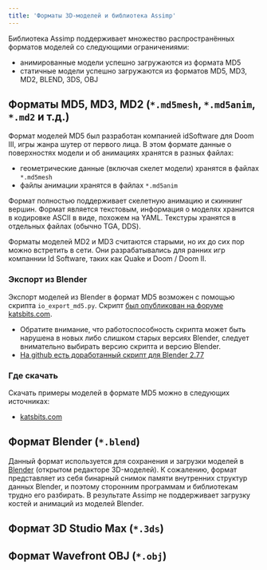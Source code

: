 ```yaml
---
title: 'Форматы 3D-моделей и библиотека Assimp'
---
```


Библиотека Assimp поддерживает множество распространённых форматов моделей со следующими ограничениями:

- анимированные модели успешно загружаются из формата MD5
- статичные модели успешно загружаются из форматов MD5, MD3, MD2, BLEND, 3DS, OBJ

## Форматы MD5, MD3, MD2 (`*.md5mesh`, `*.md5anim`, `*.md2` и т.д.)

Формат моделей MD5 был разработан компанией idSoftware для Doom III, игры жанра шутер от первого лица. В этом формате данные о поверхностях модели и об анимациях хранятся в разных файлах:

- геометрические данные (включая скелет модели) хранятся в файлах `*.md5mesh`
- файлы анимации хранятся в файлах `*.md5anim`

Формат полностью поддерживает скелетную анимацию и скиннинг вершин. Формат является текстовым, информация о моделях хранится в кодировке ASCII в виде, похожем на YAML. Текстуры хранятся в отдельных файлах (обычно TGA, DDS).

Форматы моделей MD2 и MD3 считаются старыми, но их до сих пор можно встретить в сети. Они разрабатывались для ранних игр компаннии Id Software, таких как Quake и Doom / Doom II.

### Экспорт из Blender

Экспорт моделей из Blender в формат MD5 возможен с помощью скрипта `io_export_md5.py`. Скрипт [был опубликован на форуме katsbits.com](http://www.katsbits.com/smforum/index.php?topic=167.0).

- Обратите внимание, что работоспособность скрипта может быть нарушена в новых либо слишком старых версиях Blender, следует внимательно выбирать версию скрипта и версию Blender.
- [На github есть доработанный скрипт для Blender 2.77](https://github.com/pink-vertex/blender_addon_md5)

### Где скачать

Скачать примеры моделей в формате MD5 можно в следующих источниках:

- [katsbits.com](http://www.katsbits.com/download/models/#md5)

## Формат Blender (`*.blend`)

Данный формат используется для сохранения и загрузки моделей в [Blender](https://www.blender.org/) (открытом редакторе 3D-моделей). К сожалению, формат представляет из себя бинарный снимок памяти внутренних структур данных Blender, и поэтому сторонним программам и библиотекам трудно его разбирать. В результате Assimp не поддерживает загрузку костей и анимаций из моделей Blender.

## Формат 3D Studio Max (`*.3ds`)

## Формат Wavefront OBJ (`*.obj`)
